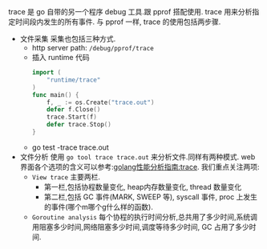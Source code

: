 trace 是 go 自带的另一个程序 debug 工具.跟 pprof 搭配使用. trace 用来分析指定时间段内发生的所有事件.
与 pprof 一样, trace 的使用包括两步骤.
- 文件采集
  采集也包括三种方式.
  - http server
    path: `/debug/pprof/trace`
  - 插入 runtime 代码
    ```go
    import (
        "runtime/trace"
    )
    func main() {
        f, _ := os.Create("trace.out")
        defer f.Close()
        trace.Start(f)
        defer trace.Stop()
    }
    ```
  - go test -trace trace.out 
- 文件分析
  使用 `go tool trace trace.out` 来分析文件.同样有两种模式. 
  web 界面各个选项的含义可以参考:[golang性能分析指南:trace](https://www.modb.pro/db/231692). 我们重点关注两项:
  - `View trace`
    主要两栏.
    - 第一栏,包括协程数量变化, heap内存数量变化, thread 数量变化
    - 第二栏,包括 GC 事件(MARK, SWEEP 等), syscall 事件, proc 上发生的事件(哪个m哪个g什么样的函数).
  - `Goroutine analysis`
    每个协程的执行时间分析,总共用了多少时间,系统调用阻塞多少时间,网络阻塞多少时间,调度等待多少时间, GC 占用了多少时间.